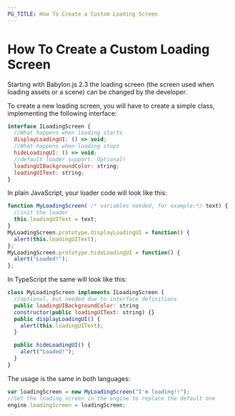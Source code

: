 ```yaml
---
PG_TITLE: How To Create a Custom Loading Screen
---
```


# How To Create a Custom Loading Screen

Starting with Babylon.js 2.3 the loading screen (the screen used when loading assets or a scene) can be changed by the developer.

To create a new loading screen, you will have to create a simple class, implementing the following interface:

```javascript
interface ILoadingScreen {
  //What happens when loading starts
  displayLoadingUI: () => void;
  //What happens when loading stops
  hideLoadingUI: () => void;
  //default loader support. Optional!
  loadingUIBackgroundColor: string;
  loadingUIText: string;
}
```

In plain JavaScript, your loader code will look like this:

```javascript
function MyLoadingScreen( /* variables needed, for example:*/ text) {
  //init the loader
  this.loadingUIText = text;
}
MyLoadingScreen.prototype.displayLoadingUI = function() {
  alert(this.loadingUIText);
};
MyLoadingScreen.prototype.hideLoadingUI = function() {
  alert("Loaded!");
};
```

In TypeScript the same will look like this:

```javascript
class MyLoadingScreen implements ILoadingScreen {
  //optional, but needed due to interface definitions
  public loadingUIBackgroundColor: string
  constructor(public loadingUIText: string) {}
  public displayLoadingUI() {
    alert(this.loadingUIText);
  }

  public hideLoadingUI() {
    alert("Loaded!");
  }
}
```

The usage is the same in both languages:

```javascript
var loadingScreen = new MyLoadingScreen("I'm loading!!");
//Set the loading screen in the engine to replace the default one
engine.loadingScreen = loadingScreen;
```
